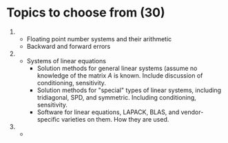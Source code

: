 # Topics to choose from (30)

1. 
	* Floating point number systems and their arithmetic
	* Backward and forward errors

2. 
	* Systems of linear equations
		* Solution methods for general linear systems (assume no knowledge of the matrix $A$ is known. Include discussion of conditioning, sensitivity.
		* Solution methods for "special" types of linear systems, including tridiagonal, SPD, and symmetric. Including conditioning, sensitivity.
		* Software for linear equations, LAPACK, BLAS, and vendor-specific varieties on them. How they are used. 

3.
	* 
